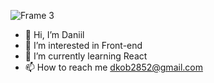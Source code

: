 ![Frame 3](https://user-images.githubusercontent.com/93822098/149798322-3168da87-cfc6-4632-b599-3362ce394361.png)


- 👋 Hi, I’m Daniil
- 👀 I’m interested in Front-end
- 🌱 I’m currently learning React
- 📫 How to reach me dkob2852@gmail.com
